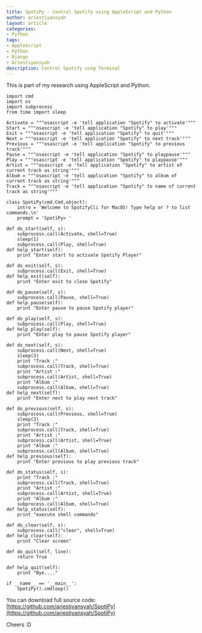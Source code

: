 ```yaml
---
title: SpotiPy - Control Spotify using AppleScript and Python
author: ariestiyansyah
layout: article
categories:
- Python
tags:
- AppleScript
- Python
- Django
- Ariestiyansyah
description: Control Spotify usng Terminal
---
```


This is part of my research using AppleScript and Python. 


    import cmd
    import os
    import subprocess
    from time import sleep
    
    Activate = """osascript -e 'tell application "Spotify" to activate'"""
    Start = """osascript -e 'tell application "Spotify" to play'"""
    Exit = """osascript -e 'tell application "Spotify" to quit'"""
    Next = """osascript -e 'tell application "Spotify" to next track'"""
    Previous = """osascript -e 'tell application "Spotify" to previous track'"""
    Pause = """osascript -e 'tell application "Spotify" to playpause'"""
    Play = """osascript -e 'tell application "Spotify" to playpause'"""
    Artist = """osascript -e 'tell application "Spotify" to artist of current track as string'"""
    Album = """osascript -e 'tell application "Spotify" to album of current track as string'"""
    Track = """osascript -e 'tell application "Spotify" to name of current track as string'"""
    
    class SpotiPy(cmd.Cmd,object):
        intro = 'Welcome to SpotifyCli for MacOS! Type help or ? to list commands.\n'
        prompt = 'SpotiPy> '

    def do_start(self, s):
        subprocess.call(Activate, shell=True)
        sleep(1)
        subprocess.call(Play, shell=True)
    def help_start(self):
        print "Enter start to activate Spotify Player"

    def do_exit(self, s):
        subprocess.call(Exit, shell=True)
    def help_exit(self):
        print "Enter exit to close Spotify"

    def do_pause(self, s):
        subprocess.call(Pause, shell=True)
    def help_pause(self):
        print "Enter pause to pause Spotify player"

    def do_play(self, s):
        subprocess.call(Play, shell=True)
    def help_play(self):
        print "Enter play to pause Spotify player"

    def do_next(self, s):
        subprocess.call(Next, shell=True)
        sleep(3)
        print "Track :"
        subprocess.call(Track, shell=True)
        print "Artist :"
        subprocess.call(Artist, shell=True)
        print "Album :"
        subprocess.call(Album, shell=True)
    def help_next(self):
        print "Enter next to play next track"

    def do_previous(self, s):
        subprocess.call(Previous, shell=True)
        sleep(3)
        print "Track :"
        subprocess.call(Track, shell=True)
        print "Artist :"
        subprocess.call(Artist, shell=True)
        print "Album :"
        subprocess.call(Album, shell=True)
    def help_previous(self):
        print "Enter previous to play previous track"

    def do_status(self, s):
        print "Track :"
        subprocess.call(Track, shell=True)
        print "Artist :"
        subprocess.call(Artist, shell=True)
        print "Album :"
        subprocess.call(Album, shell=True)
    def help_status(self):
        print "execute shell commands"

    def do_clear(self, s):
        subprocess.call("clear", shell=True)
    def help_clear(self):
        print "Clear screen"

    def do_quit(self, line):
        return True

    def help_quit(self):
        print "Bye...."
    
    if __name__ == '__main__':
        SpotiPy().cmdloop()
    		
You can download full source code: [https://github.com/ariestiyansyah/SpotiPy](https://github.com/ariestiyansyah/SpotiPy)

Cheers :D


